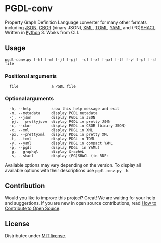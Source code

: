# PGDL-conv

Property Graph Definition Language converter for many other formats including [JSON](https://www.json.org/), [CBOR](http://cbor.io/) (binary JSON), [XML](https://www.w3.org/XML/), [TOML](https://github.com/toml-lang/), [YAML](https://yaml.org/) and (PG)[SHACL](https://www.w3.org/TR/shacl/). Written in [Python](https://www.python.org/) 3. Works from CLI.

## Usage

```shell
pgdl-conv.py [-h] [-m] [-j] [-pj] [-c] [-x] [-px] [-t] [-y] [-p] [-s] file
```

### Positional arguments

```shell
  file               a PGDL file
```

### Optional arguments

```shell
  -h, --help         show this help message and exit
  -m, --metadata     display PGDL metadata
  -j, --json         display PGDL in JSON
  -pj, --prettyjson  display PGDL in pretty JSON
  -c, --cbor         display PGDL in CBOR (binary JSON)
  -x, --xml          display PDGL in XML
  -px, --prettyxml   display PDGL in pretty XML
  -t, --toml         display PDGL in TOML
  -y, --yaml         display PDGL in compact YAML
  -p, --pgdl         display PDGL (in YAML)
  -g, --graphql      display GraphQL
  -s, --shacl        display (PG)SHACL (in RDF)
```

Available options may vary depending on the version. To display all available options with their descriptions use ``pgdl-conv.py -h``.

## Contribution

Would you like to improve this project? Great! We are waiting for your help and suggestions. If you are new in open source contributions, read [How to Contribute to Open Source](https://opensource.guide/how-to-contribute/).

## License

Distributed under [MIT license](https://github.com/domel/PGDL-conv/blob/master/LICENSE).
